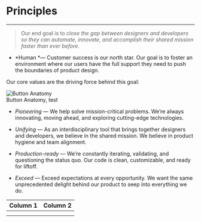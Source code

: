 
# Principles

---

> Our end goal is to *close the gap between designers and developers so they can automate, innovate, and accomplish their shared mission faster than ever before.*

- *Human *— Customer success is our north star. Our goal is to foster an environment where our users have the full support they need to push the boundaries of product design.

Our core values are the driving force behind this goal:

  
![Button Anatomy](https://studio-assets-dev.supernova.io/design-systems/460/9f3d481f-2b34-422f-9ea8-fc2f02752589.png?Expires=1977609600&Policy=eyJTdGF0ZW1lbnQiOlt7IlJlc291cmNlIjoiaHR0cHM6Ly9zdHVkaW8tYXNzZXRzLWRldi5zdXBlcm5vdmEuaW8vZGVzaWduLXN5c3RlbXMvNDYwLzlmM2Q0ODFmLTJiMzQtNDIyZi05ZWE4LWZjMmYwMjc1MjU4OS5wbmciLCJDb25kaXRpb24iOnsiRGF0ZUxlc3NUaGFuIjp7IkFXUzpFcG9jaFRpbWUiOjE5Nzc2MDk2MDB9fX1dfQ__&Signature=axUNLMgYGB7zXN4jmXGAFFTUWbKp3F4WlFPlbYFILvuFpqY4xRhjbxbI~XGyzvQvv5Jr8ko1AINl~RO2p02woYOaYdUpFJyQTMrRjgq8aGf9FYU43qdTG6gITF3mlk5qnhsfSf-TwaOlUWXRMxl4~IYCILElCemjSrpcICwVJ~gOx39ijmwPk1O3QJE-6TuS0aM9G-ga1F9bwJUMd5sJ7DBrHtv4jYmRr0qmT13ImFmO8wHXgEitMywlPPeBmWGFA1FhBfsViU~0IJk11LAtEykFLFd-qo0dHy7GODxuyZowfhLt2ew~MJBxOk5VMgYNz2h4T0Jre71Ua210jHQf7w__&Key-Pair-Id=APKAJGK34LCCAUR7N6LA)  
Button Anatomy, test  
  


- *Pioneering* — We help solve mission-critical problems. We’re always innovating, moving ahead, and exploring cutting-edge technologies. 

- *Unifying* — As an interdisciplinary tool that brings together designers and developers, we believe in the shared mission. We believe in product hygiene and team alignment.

- *Production-ready* — We’re constantly iterating, validating, and questioning the status quo. Our code is clean, customizable, and ready for liftoff.

- *Exceed* — Exceed expectations at every opportunity. We want the same unprecedented delight behind our product to seep into everything we do.

  
| Column 1 | Column 2 |  
| --- | --- |  
|  |  |  
|  |  |  
